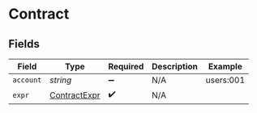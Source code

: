 # Contract


## Fields

| Field                                               | Type                                                | Required                                            | Description                                         | Example                                             |
| --------------------------------------------------- | --------------------------------------------------- | --------------------------------------------------- | --------------------------------------------------- | --------------------------------------------------- |
| `account`                                           | *string*                                            | :heavy_minus_sign:                                  | N/A                                                 | users:001                                           |
| `expr`                                              | [ContractExpr](../../models/shared/contractexpr.md) | :heavy_check_mark:                                  | N/A                                                 |                                                     |